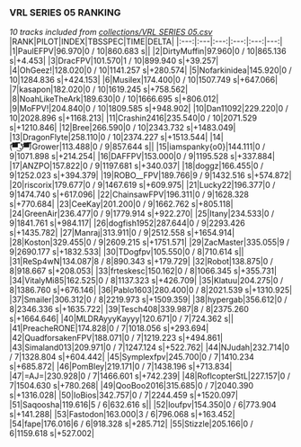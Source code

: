 ### VRL SERIES 05 RANKING
*10 tracks included from [collections/VRL SERIES 05.csv](/collections/VRL%20SERIES%2005.csv)*
|RANK|PILOT|INDEX|TBSSPEC|TIME|DELTA|
|:---:|:---|:---:|:---:|:---:|---:|
|1|PaulEFPV|96.970|0 / 10|860.683 s||
|2|DirtyMuffin|97.960|0 / 10|865.136 s|+4.453|
|3|DracFPV|101.570|1 / 10|899.940 s|+39.257|
|4|OhGeez!|128.020|0 / 10|1141.257 s|+280.574|
|5|Nofarkinidea|145.920|0 / 10|1284.836 s|+424.153|
|6|Musilex|174.400|0 / 10|1507.749 s|+647.066|
|7|kasapon|182.020|0 / 10|1619.245 s|+758.562|
|8|NoahLikeTheArk|189.630|0 / 10|1666.695 s|+806.012|
|9|MoFPV!|204.840|0 / 10|1809.585 s|+948.902|
|10|Dan11092|229.220|0 / 10|2028.896 s|+1168.213|
|11|Crashin2416|235.540|0 / 10|2071.529 s|+1210.846|
|12|Bree|266.590|0 / 10|2343.732 s|+1483.049|
|13|DragonFlyte|258.110|0 / 10|2374.227 s|+1513.544|
|14|(͡▀̿̿ ͜ʖ͡▀̿̿)Grower|113.488|0 / 9|857.644 s||
|15|iamspanky{o0}|144.111|0 / 9|1071.898 s|+214.254|
|16|DAFFPV|153.000|0 / 9|1195.528 s|+337.884|
|17|ANZPO|157.822|0 / 9|1197.681 s|+340.037|
|18|doggz|166.455|0 / 9|1252.023 s|+394.379|
|19|ROBO__FPV|189.766|9 / 9|1432.516 s|+574.872|
|20|riscorix|179.677|0 / 9|1467.619 s|+609.975|
|21|Lucky22|196.377|0 / 9|1474.740 s|+617.096|
|22|ChainsawFPV|196.311|0 / 9|1628.328 s|+770.684|
|23|CeeKay|201.200|0 / 9|1662.762 s|+805.118|
|24|GreenAir|236.477|0 / 9|1779.914 s|+922.270|
|25|Itany|234.533|0 / 9|1841.761 s|+984.117|
|26|dogfish1952|287.644|0 / 9|2293.426 s|+1435.782|
|27|Manraj|313.911|0 / 9|2512.558 s|+1654.914|
|28|Koston|329.455|0 / 9|2609.215 s|+1751.571|
|29|ZacMaster|335.055|9 / 9|2690.177 s|+1832.533|
|30|TDogfpv|105.550|0 / 8|710.614 s||
|31|ReSp4wN|134.087|8 / 8|890.343 s|+179.729|
|32|Robot|138.875|0 / 8|918.667 s|+208.053|
|33|frteskesc|150.162|0 / 8|1066.345 s|+355.731|
|34|VitalyMi85|162.525|0 / 8|1137.323 s|+426.709|
|35|Klatuu|204.275|0 / 8|1386.760 s|+676.146|
|36|Pablo1603|280.400|0 / 8|2021.539 s|+1310.925|
|37|Smailer|306.312|0 / 8|2219.973 s|+1509.359|
|38|hypergab|356.612|0 / 8|2346.336 s|+1635.722|
|39|Tesch408|339.987|8 / 8|2375.260 s|+1664.646|
|40|MLDRAyyyKayyy|120.671|0 / 7|724.362 s||
|41|PreacheRONE|174.828|0 / 7|1018.056 s|+293.694|
|42|QuadforsakenFPV|188.071|0 / 7|1219.223 s|+494.861|
|43|Simaland013|209.971|0 / 7|1247.124 s|+522.762|
|44|NJudah|232.714|0 / 7|1328.804 s|+604.442|
|45|Symplexfpv|245.700|0 / 7|1410.234 s|+685.872|
|46|PomBley|219.171|0 / 7|1438.196 s|+713.834|
|47|=AJ=|230.928|0 / 7|1466.601 s|+742.239|
|48|RoflcopterStL|227.157|0 / 7|1504.630 s|+780.268|
|49|QooBoo2016|315.685|0 / 7|2040.390 s|+1316.028|
|50|IoBios|342.757|0 / 7|2244.459 s|+1520.097|
|51|Saqoosha|119.616|5 / 6|632.616 s||
|52|loufpv|154.350|0 / 6|773.904 s|+141.288|
|53|Fastodon|163.000|3 / 6|796.068 s|+163.452|
|54|fape|176.016|6 / 6|918.328 s|+285.712|
|55|Stizzle|205.166|0 / 6|1159.618 s|+527.002|
